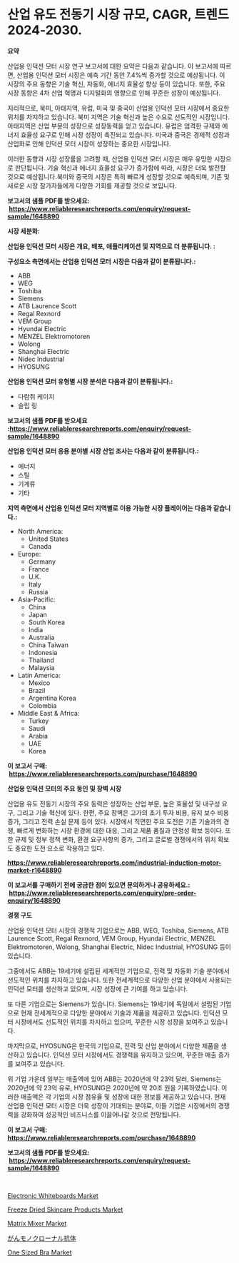 <p><h1>산업 유도 전동기 시장 규모, CAGR, 트렌드 2024-2030.</h1></p><p><strong>요약</strong></p>
<p><p>산업용 인덕션 모터 시장 연구 보고서에 대한 요약은 다음과 같습니다. 이 보고서에 따르면, 산업용 인덕션 모터 시장은 예측 기간 동안 7.4%씩 증가할 것으로 예상됩니다. 이 시장의 주요 동향은 기술 혁신, 자동화, 에너지 효율성 향상 등이 있습니다. 또한, 주요 시장 동향은 4차 산업 혁명과 디지털화의 영향으로 인해 꾸준한 성장이 예상됩니다.</p><p>지리적으로, 북미, 아태지역, 유럽, 미국 및 중국이 산업용 인덕션 모터 시장에서 중요한 위치를 차지하고 있습니다. 북미 지역은 기술 혁신과 높은 수요로 선도적인 시장입니다. 아태지역은 산업 부문의 성장으로 성장동력을 얻고 있습니다. 유럽은 엄격한 규제와 에너지 효율성 요구로 인해 시장 성장이 촉진되고 있습니다. 미국과 중국은 경제적 성장과 산업화로 인해 인덕션 모터 시장이 성장하는 중요한 시장입니다.</p><p>이러한 동향과 시장 성장률을 고려할 때, 산업용 인덕션 모터 시장은 매우 유망한 시장으로 판단됩니다. 기술 혁신과 에너지 효율성 요구가 증가함에 따라, 시장은 더욱 발전할 것으로 예상됩니다.북미와 중국의 시장은 특히 빠르게 성장할 것으로 예측되며, 기존 및 새로운 시장 참가자들에게 다양한 기회를 제공할 것으로 보입니다.</p></p>
<p><strong>보고서의 샘플 PDF를 받으세요: &nbsp;<a href="https://www.reliableresearchreports.com/enquiry/request-sample/1648890">https://www.reliableresearchreports.com/enquiry/request-sample/1648890</a></strong></p>
<p><strong>시장 세분화:</strong></p>
<p><strong> 산업용 인덕션 모터 시장은 개요, 배포, 애플리케이션 및 지역으로 더 분류됩니다. :</strong></p>
<p><strong>구성요소 측면에서는 산업용 인덕션 모터 시장은 다음과 같이 분류됩니다.:</strong></p>
<p><ul><li>ABB</li><li>WEG</li><li>Toshiba</li><li>Siemens</li><li>ATB Laurence Scott</li><li>Regal Rexnord</li><li>VEM Group</li><li>Hyundai Electric</li><li>MENZEL Elektromotoren</li><li>Wolong</li><li>Shanghai Electric</li><li>Nidec Industrial</li><li>HYOSUNG</li></ul></p>
<p><strong> 산업용 인덕션 모터 유형별 시장 분석은 다음과 같이 분류됩니다.:</strong></p>
<p><ul><li>다람쥐 케이지</li><li>슬립 링</li></ul></p>
<p><strong>보고서의 샘플 PDF를 받으세요 :<a href="https://www.reliableresearchreports.com/enquiry/request-sample/1648890">https://www.reliableresearchreports.com/enquiry/request-sample/1648890</a></strong></p>
<p><strong> 산업용 인덕션 모터 응용 분야별 시장 산업 조사는 다음과 같이 분류됩니다.:</strong></p>
<p><ul><li>에너지</li><li>스틸</li><li>기계류</li><li>기타</li></ul></p>
<p><strong>지역 측면에서 산업용 인덕션 모터 지역별로 이용 가능한 시장 플레이어는 다음과 같습니다.:</strong></p>
<p><ul>
    <li>
        North America:
        <ul>
            <li>United States</li>
            <li>Canada</li>
        </ul>
    </li>
    <li>
        Europe:
        <ul>
            <li>Germany</li>
            <li>France</li>
            <li>U.K.</li>
            <li>Italy</li>
            <li>Russia</li>
        </ul>
    </li>
    <li>
        Asia-Pacific:
        <ul>
            <li>China</li>
            <li>Japan</li>
            <li>South Korea</li>
            <li>India</li>
            <li>Australia</li>
            <li>China Taiwan</li>
            <li>Indonesia</li>
            <li>Thailand</li>
            <li>Malaysia</li>
        </ul>
    </li>
    <li>
        Latin America:
        <ul>
            <li>Mexico</li>
            <li>Brazil</li>
            <li>Argentina Korea</li>
            <li>Colombia</li>
        </ul>
    </li>
    <li>
        Middle East & Africa:
        <ul>
            <li>Turkey</li>
            <li>Saudi</li>
            <li>Arabia</li>
            <li>UAE</li>
            <li>Korea</li>
        </ul>
    </li>
    </ul></p>
<p><strong>이 보고서 구매: &nbsp;<a href="https://www.reliableresearchreports.com/purchase/1648890">https://www.reliableresearchreports.com/purchase/1648890</a></strong></p>
<p><strong>산업용 인덕션 모터의 주요 동인 및 장벽 시장</strong></p>
<p><p>산업용 유도 전동기 시장의 주요 동력은 성장하는 산업 부문, 높은 효율성 및 내구성 요구, 그리고 기술 혁신에 있다. 한편, 주요 장벽은 고가의 초기 투자 비용, 유지 보수 비용 증가, 그리고 전력 손실 문제 등이 있다. 시장에서 직면한 주요 도전은 기존 기술과의 경쟁, 빠르게 변화하는 시장 환경에 대한 대응, 그리고 제품 품질과 안정성 확보 등이다. 또한 규제 및 정부 정책 변화, 환경 요구사항의 증가, 그리고 글로벌 경쟁에서의 위치 확보도 중요한 도전 요소로 작용하고 있다.</p></p>
<p><strong><a href="https://www.reliableresearchreports.com/industrial-induction-motor-market-r1648890">https://www.reliableresearchreports.com/industrial-induction-motor-market-r1648890</a></strong></p>
<p><strong>이 보고서를 구매하기 전에 궁금한 점이 있으면 문의하거나 공유하세요.: &nbsp;<a href="https://www.reliableresearchreports.com/enquiry/pre-order-enquiry/1648890">https://www.reliableresearchreports.com/enquiry/pre-order-enquiry/1648890</a></strong></p>
<p><strong>경쟁 구도</strong></p>
<p><p>산업용 인덕션 모터 시장의 경쟁적 기업으로는 ABB, WEG, Toshiba, Siemens, ATB Laurence Scott, Regal Rexnord, VEM Group, Hyundai Electric, MENZEL Elektromotoren, Wolong, Shanghai Electric, Nidec Industrial, HYOSUNG 등이 있습니다.</p><p>그중에서도 ABB는 19세기에 설립된 세계적인 기업으로, 전력 및 자동화 기술 분야에서 선도적인 위치를 차지하고 있습니다. 또한 전세계적으로 다양한 산업 분야에서 사용되는 인덕션 모터를 생산하고 있으며, 시장 성장에 큰 기여를 하고 있습니다.</p><p>또 다른 기업으로는 Siemens가 있습니다. Siemens는 19세기에 독일에서 설립된 기업으로 현재 전세계적으로 다양한 분야에서 기술과 제품을 제공하고 있습니다. 인덕션 모터 시장에서도 선도적인 위치를 차지하고 있으며, 꾸준한 시장 성장을 보여주고 있습니다.</p><p>마지막으로, HYOSUNG은 한국의 기업으로, 전력 및 산업 분야에서 다양한 제품을 생산하고 있습니다. 인덕션 모터 시장에서도 경쟁력을 유지하고 있으며, 꾸준한 매출 증가를 보여주고 있습니다.</p><p>위 기업 가운데 일부는 매출액에 있어 ABB는 2020년에 약 23억 달러, Siemens는 2020년에 약 23억 유로, HYOSUNG은 2020년에 약 20조 원을 기록하였습니다. 이러한 매출액은 각 기업의 시장 점유율 및 성장에 대한 정보를 제공하고 있습니다. 현재 산업용 인덕션 모터 시장은 더욱 성장이 기대되는 분야로, 이들 기업은 시장에서의 경쟁력을 강화하여 성공적인 비즈니스를 이끌어나갈 것으로 전망됩니다.</p></p>
<p><strong>이 보고서 구매: &nbsp; <a href="https://www.reliableresearchreports.com/purchase/1648890">https://www.reliableresearchreports.com/purchase/1648890</a></strong></p>
<p><strong>보고서의 샘플 PDF를 받으세요: &nbsp;<a href="https://www.reliableresearchreports.com/enquiry/request-sample/1648890">https://www.reliableresearchreports.com/enquiry/request-sample/1648890</a></strong><strong></strong></p>
<p>&nbsp;</p>
<p><p><a href="https://github.com/PeterParrish5/Market-Research-Report-List-4/blob/main/electronic-whiteboards-market.md">Electronic Whiteboards Market</a></p><p><a href="https://www.linkedin.com/pulse/freeze-dried-skincare-products-market-key-successful-miome?trackingId=DKzKCTgODkQN7%2FtetojOxA%3D%3D">Freeze Dried Skincare Products Market</a></p><p><a href="https://medium.com/@marceivas98567/decoding-matrix-mixer-market-metrics-market-share-trends-and-growth-patterns-96cf9fba3c67">Matrix Mixer Market</a></p><p><a href="https://medium.com/@shawnsmihv6/%E3%81%8C%E3%82%93%E3%83%A2%E3%83%8E%E3%82%AF%E3%83%AD%E3%83%BC%E3%83%8A%E3%83%AB%E6%8A%97%E4%BD%93%E5%B8%82%E5%A0%B4%E3%81%AE%E8%A6%8F%E6%A8%A1%E3%81%A8%E5%B8%82%E5%A0%B4%E5%8B%95%E5%90%91-%E5%AE%8C%E5%85%A8%E3%81%AA%E6%A5%AD%E7%95%8C%E6%A6%82%E8%A6%81-2024%E5%B9%B4%E3%81%8B%E3%82%892031%E5%B9%B4-38ef5cd7a498">がんモノクローナル抗体</a></p><p><a href="https://www.linkedin.com/pulse/one-sized-bra-market-outlook-industry-overview-forecast-jliue?trackingId=YZ9SzfGFDZydZLtR%2Bfwaig%3D%3D">One Sized Bra Market</a></p></p>